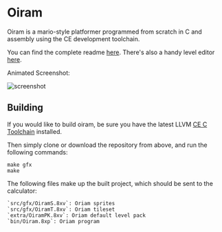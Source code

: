 # Oiram
Oiram is a mario-style platformer programmed from scratch in C and assembly using the CE development toolchain.

You can find the complete readme [here](https://github.com/mateoconlechuga/oiram/blob/master/packs/readme.md).
There's also a handy level editor [here](https://github.com/mateoconlechuga/oiram-editor/releases/latest).

Animated Screenshot:

![screenshot](https://www.cemetech.net/img/ss/003200.gif)

## Building
If you would like to build oiram, be sure you have the latest LLVM [CE C Toolchain](https://github.com/CE-Programming/toolchain/releases/latest) installed.

Then simply clone or download the repository from above, and run the following commands:

    make gfx
    make

The following files make up the built project, which should be sent to the calculator:

    `src/gfx/OiramS.8xv`: Oriam sprites
    `src/gfx/OiramT.8xv`: Oriam tileset
    `extra/OiramPK.8xv`: Oriam default level pack
    `bin/Oiram.8xp`: Oriam program

